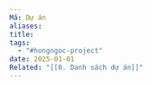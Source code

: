 ```yaml
---
Mã: Dự án
aliases: 
title: 
tags:
  - "#hongngoc-project"
date: 2025-01-01
Related: "[[0. Danh sách dự án]]"
---
```

